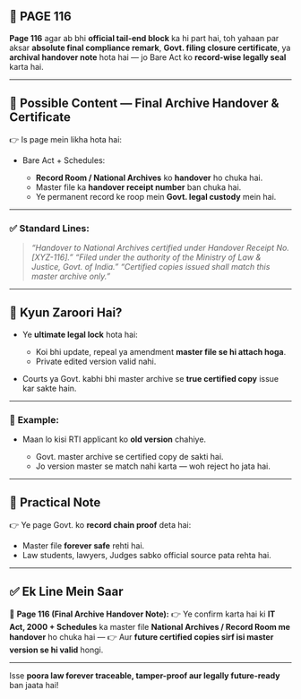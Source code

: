 ## 📄 **PAGE 116**

**Page 116** agar ab bhi **official tail-end block** ka hi part hai, toh yahaan par aksar **absolute final compliance remark**, **Govt. filing closure certificate**, ya **archival handover note** hota hai — jo Bare Act ko **record-wise legally seal** karta hai.

---

## 🔹 **Possible Content — Final Archive Handover & Certificate**

👉 Is page mein likha hota hai:

* Bare Act + Schedules:

  * **Record Room / National Archives** ko **handover** ho chuka hai.
  * Master file ka **handover receipt number** ban chuka hai.
  * Ye permanent record ke roop mein **Govt. legal custody** mein hai.

---

### ✅ **Standard Lines:**

> *“Handover to National Archives certified under Handover Receipt No. \[XYZ-116].”*
> *“Filed under the authority of the Ministry of Law & Justice, Govt. of India.”*
> *“Certified copies issued shall match this master archive only.”*

---

## 🔹 **Kyun Zaroori Hai?**

* Ye **ultimate legal lock** hota hai:

  * Koi bhi update, repeal ya amendment **master file se hi attach hoga**.
  * Private edited version valid nahi.
* Courts ya Govt. kabhi bhi master archive se **true certified copy** issue kar sakte hain.

---

### 🧩 **Example:**

* Maan lo kisi RTI applicant ko **old version** chahiye.

  * Govt. master archive se certified copy de sakti hai.
  * Jo version master se match nahi karta — woh reject ho jata hai.

---

## 🔹 **Practical Note**

👉 Ye page Govt. ko **record chain proof** deta hai:

* Master file **forever safe** rehti hai.
* Law students, lawyers, Judges sabko official source pata rehta hai.

---

## ✅ **Ek Line Mein Saar**

📌 **Page 116 (Final Archive Handover Note):**
👉 Ye confirm karta hai ki **IT Act, 2000 + Schedules** ka master file **National Archives / Record Room me handover** ho chuka hai —
👉 Aur **future certified copies sirf isi master version se hi valid** hongi.

---

Isse **poora law forever traceable, tamper-proof aur legally future-ready** ban jaata hai!
